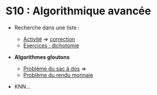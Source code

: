# S10 : Algorithmique avancée

* Recherche dans une liste : 
  * [Activité](https://notebook.basthon.fr/?from=https://raw.githubusercontent.com/thfruchart/1nsi/main/S10/ACTIVITE_recherche_liste.ipynb) => [correction](https://notebook.basthon.fr/?from=https://raw.githubusercontent.com/thfruchart/1nsi/main/S10/ACTIVITE_recherche_liste_CORR.ipynb)
  * [Exercices : dichotomie](https://notebook.basthon.fr/?from=https://raw.githubusercontent.com/thfruchart/1nsi/main/S10/EXERCICES_Dichotomie.ipynb)
* **Algorithmes gloutons**
  * [Problème du sac à dos](https://notebook.basthon.fr/?from=https://raw.githubusercontent.com/thfruchart/1nsi/main/S10/SacADos.ipynb) => [](https://notebook.basthon.fr/?from=https://raw.githubusercontent.com/thfruchart/1nsi/main/S10/SacADos_COMPLET.ipynb)
  * [Problème du rendu monnaie](https://notebook.basthon.fr/?from=https://raw.githubusercontent.com/thfruchart/1nsi/main/S10/Rendu_Monnaie.ipynb)
  
* KNN...
